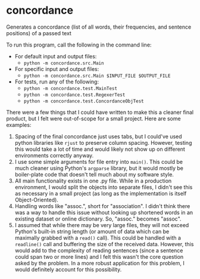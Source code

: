 # concordance
Generates a concordance (list of all words, their frequencies, and sentence positions) of a passed text

To run this program, call the following in the command line:

- For default input and output files:
  - `python -m concordance.src.Main`
- For specific input and output files:
  - `python -m concordance.src.Main $INPUT_FILE $OUTPUT_FILE`
- For tests, run any of the following:
  - `python -m concordance.test.MainTest`
  - `python -m concordance.test.RegexerTest`
  - `python -m concordance.test.ConcordanceObjTest`

There were a few things that I could have written to make this a cleaner final product, but I felt were out-of-scope for a small project. Here are some examples:

1. Spacing of the final concordance just uses tabs, but I could've used python libraries like `rjust` to preserve column spacing. However, testing this would take a lot of time and would likely not show up on different environments correctly anyway.
2. I use some simple arguments for file entry into `main()`. This could be much cleaner using Python's `argparse` library, but it would mostly be boiler-plate code that doesn't tell much about my software style.
3. All main functionality exists in one .py file. While in a production environment, I would split the objects into separate files, I didn't see this as necessary in a small project (as long as the implementation is itself Object-Oriented).
4. Handling words like "assoc.", short for "association". I didn't think there was a way to handle this issue without looking up shortened words in an existing dataset or online dictionary. So, "assoc." becomes "assoc".
5. I assumed that while there may be very large files, they will not exceed Python's built-in string length (or amount of data which can be maximally grabbed with a `read()` call). This could be handled with a `readline()` call and buffering the size of the received data. However, this would add to the complexity of reading sentences (since a sentence could span two or more lines) and I felt this wasn't the core question asked by the problem. In a more robust application for this problem, I would definitely account for this possibility.
